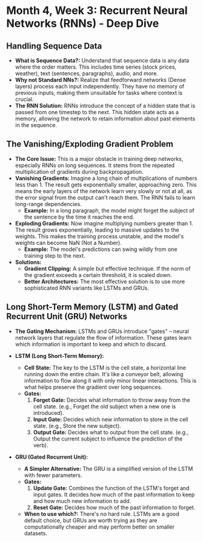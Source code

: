 
# Month 4, Week 3: Recurrent Neural Networks (RNNs) - Deep Dive

## Handling Sequence Data

*   **What is Sequence Data?:** Understand that sequence data is any data where the order matters. This includes time series (stock prices, weather), text (sentences, paragraphs), audio, and more.
*   **Why not Standard NNs?:** Realize that feedforward networks (Dense layers) process each input independently. They have no memory of previous inputs, making them unsuitable for tasks where context is crucial.
*   **The RNN Solution:** RNNs introduce the concept of a hidden state that is passed from one timestep to the next. This hidden state acts as a memory, allowing the network to retain information about past elements in the sequence.

## The Vanishing/Exploding Gradient Problem

*   **The Core Issue:** This is a major obstacle in training deep networks, especially RNNs on long sequences. It stems from the repeated multiplication of gradients during backpropagation.
*   **Vanishing Gradients:** Imagine a long chain of multiplications of numbers less than 1. The result gets exponentially smaller, approaching zero. This means the early layers of the network learn very slowly or not at all, as the error signal from the output can't reach them. The RNN fails to learn long-range dependencies.
    *   **Example:** In a long paragraph, the model might forget the subject of the sentence by the time it reaches the end.
*   **Exploding Gradients:** Now imagine multiplying numbers greater than 1. The result grows exponentially, leading to massive updates to the weights. This makes the training process unstable, and the model's weights can become NaN (Not a Number).
    *   **Example:** The model's predictions can swing wildly from one training step to the next.
*   **Solutions:**
    *   **Gradient Clipping:** A simple but effective technique. If the norm of the gradient exceeds a certain threshold, it is scaled down.
    *   **Better Architectures:** The most effective solution is to use more sophisticated RNN variants like LSTMs and GRUs.

## Long Short-Term Memory (LSTM) and Gated Recurrent Unit (GRU) Networks

*   **The Gating Mechanism:** LSTMs and GRUs introduce "gates" – neural network layers that regulate the flow of information. These gates learn which information is important to keep and which to discard.

*   **LSTM (Long Short-Term Memory):**
    *   **Cell State:** The key to the LSTM is the cell state, a horizontal line running down the entire chain. It's like a conveyor belt, allowing information to flow along it with only minor linear interactions. This is what helps preserve the gradient over long sequences.
    *   **Gates:**
        1.  **Forget Gate:** Decides what information to throw away from the cell state. (e.g., Forget the old subject when a new one is introduced).
        2.  **Input Gate:** Decides which new information to store in the cell state. (e.g., Store the new subject).
        3.  **Output Gate:** Decides what to output from the cell state. (e.g., Output the current subject to influence the prediction of the verb).

*   **GRU (Gated Recurrent Unit):**
    *   **A Simpler Alternative:** The GRU is a simplified version of the LSTM with fewer parameters.
    *   **Gates:**
        1.  **Update Gate:** Combines the function of the LSTM's forget and input gates. It decides how much of the past information to keep and how much new information to add.
        2.  **Reset Gate:** Decides how much of the past information to forget.
    *   **When to use which?:** There's no hard rule. LSTMs are a good default choice, but GRUs are worth trying as they are computationally cheaper and may perform better on smaller datasets.
